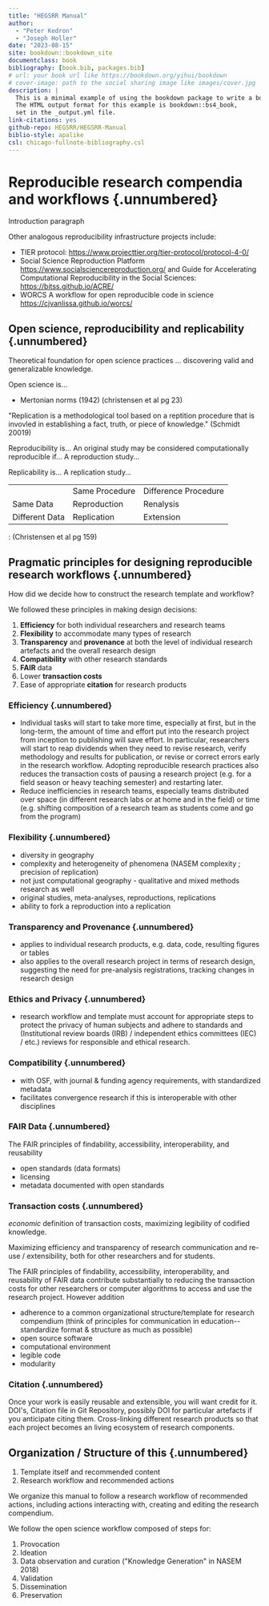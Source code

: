 ```yaml
--- 
title: "HEGSRR Manual"
author:
  - "Peter Kedron"
  - "Joseph Holler"
date: "2023-08-15"
site: bookdown::bookdown_site
documentclass: book
bibliography: [book.bib, packages.bib]
# url: your book url like https://bookdown.org/yihui/bookdown
# cover-image: path to the social sharing image like images/cover.jpg
description: |
  This is a minimal example of using the bookdown package to write a book.
  The HTML output format for this example is bookdown::bs4_book,
  set in the _output.yml file.
link-citations: yes
github-repo: HEGSRR/HEGSRR-Manual
biblio-style: apalike
csl: chicago-fullnote-bibliography.csl
---
```


# Reproducible research compendia and workflows {.unnumbered}

Introduction paragraph

Other analogous reproducibility infrastructure projects include:

- TIER protocol: https://www.projecttier.org/tier-protocol/protocol-4-0/
- Social Science Reproduction Platform https://www.socialsciencereproduction.org/ and Guide for Accelerating Computational Reproducibility in the Social Sciences: https://bitss.github.io/ACRE/
- WORCS A workflow for open reproducible code in science https://cjvanlissa.github.io/worcs/


## Open science, reproducibility and replicability {.unnumbered}

Theoretical foundation for open science practices ... discovering valid and generalizable knowledge.

Open science is...

-   Mertonian norms (1942) (christensen et al pg 23)

"Replication is a methodological tool based on a reptition procedure that is invovled in establishing a fact, truth, or piece of knowledge." (Schmidt 20019)

Reproducibility is... An original study may be considered computationally reproducible if... A reproduction study...

Replicability is... A replication study...

|                |                |                      |
|----------------|----------------|----------------------|
|                | Same Procedure | Difference Procedure |
| Same Data      | Reproduction   | Renalysis            |
| Different Data | Replication    | Extension            |

: (Christensen et al pg 159)

## Pragmatic principles for designing reproducible research workflows {.unnumbered}

How did we decide how to construct the research template and workflow?

We followed these principles in making design decisions:

1.  **Efficiency** for both individual researchers and research teams
2.  **Flexibility** to accommodate many types of research
3.  **Transparency** and **provenance** at both the level of individual research artefacts and the overall research design
4.  **Compatibility** with other research standards
5.  **FAIR** data
6.  Lower **transaction costs**
7.  Ease of appropriate **citation** for research products

### Efficiency {.unnumbered}

-   Individual tasks will start to take more time, especially at first, but in the long-term, the amount of time and effort put into the research project from inception to publishing will save effort. In particular, researchers will start to reap dividends when they need to revise research, verify methodology and results for publication, or revise or correct errors early in the research workflow. Adopting reproducible research practices also reduces the transaction costs of pausing a research project (e.g. for a field season or heavy teaching semester) and restarting later.
- Reduce inefficiencies in research teams, especially teams distributed over space (in different research labs or at home and in the field) or time (e.g. shifting composition of a research team as students come and go from the program)

### Flexibility {.unnumbered}

- diversity in geography
- complexity and heterogeneity of phenomena (NASEM complexity ; precision of replication)
- not just computational geography - qualitative and mixed methods research as well
- original studies, meta-analyses, reproductions, replications
- ability to fork a reproduction into a replication

### Transparency and Provenance {.unnumbered}

- applies to individual research products, e.g. data, code, resulting figures or tables
- also applies to the overall research project in terms of research design, suggesting the need for pre-analysis registrations, tracking changes in research design

### Ethics and Privacy {.unnumbered}

- research workflow and template must account for appropriate steps to protect the privacy of human subjects and adhere to standards and  (Institutional review boards (IRB) / independent ethics committees (IEC) / etc.) reviews for responsible and ethical research.

### Compatibility {.unnumbered}

- with OSF, with journal & funding agency requirements, with standardized metadata
- facilitates convergence research if this is interoperable with other disciplines

### FAIR Data {.unnumbered}

The FAIR principles of findability, accessibility, interoperability, and reusability

- open standards (data formats)
- licensing
- metadata documented with open standards

### Transaction costs {.unnumbered}

*economic* definition of transaction costs, maximizing legibility of codified knowledge.

Maximizing efficiency and transparency of research communication and re-use / extensibility, both for other researchers and for students.

The FAIR principles of findability, accessibility, interoperability, and reusability of FAIR data contribute substantially to reducing the transaction costs for other researchers or computer algorithms to access and use the research project. However addition

- adherence to a common organizational structure/template for research compendium (think of principles for communication in education-- standardize format & structure as much as possible)
- open source software
- computational environment
- legible code
- modularity

### Citation {.unnumbered}

Once your work is easily reusable and extensible, you will want credit for it.
DOI's, Citation file in Git Repository, possibly DOI for particular artefacts if you anticipate citing them.
Cross-linking different research products so that each project becomes an living ecosystem of research components.

## Organization / Structure of this {.unnumbered}

1. Template itself and recommended content
1. Research workflow and recommended actions

We organize this manual to follow a research workflow of recommended actions, including actions interacting with, creating and editing the research compendium.

We follow the open science workflow composed of steps for:

1. Provocation
1. Ideation
1. Data observation and curation ("Knowledge Generation" in NASEM 2018)
1. Validation
1. Dissemination
1. Preservation
